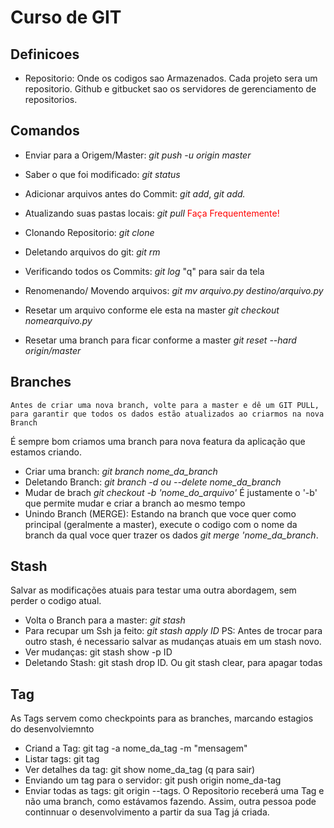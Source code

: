 # Curso de GIT

## Definicoes
 * Repositorio: Onde os codigos sao Armazenados. Cada projeto sera um repositorio. Github e gitbucket sao os servidores de gerenciamento de repositorios. 

 ## Comandos
  * Enviar para a Origem/Master: *git push -u origin master*
  * Saber o que foi modificado: *git status*
  * Adicionar arquivos antes do Commit:     *git add*,  *git add.* 
  * Atualizando suas pastas locais: *git pull* <span style="color:red"> Faça Frequentemente! </span>
  * Clonando Repositorio: *git clone*
  * Deletando arquivos do git: *git rm*
  * Verificando todos os Commits: *git log*  "q" para sair da tela
  * Renomenando/ Movendo arquivos: *git mv arquivo.py destino/arquivo.py*

  * Resetar um arquivo conforme ele esta na master *git checkout nomearquivo.py*

  * Resetar uma branch para ficar conforme a master
  *git reset --hard origin/master*

  ## Branches

  ```
  Antes de criar uma nova branch, volte para a master e dê um GIT PULL, para garantir que todos os dados estão atualizados ao criarmos na nova Branch 
  ```
  É sempre bom criamos uma branch para nova featura da aplicação que estamos criando. 

  * Criar uma branch: *git branch nome_da_branch*
  * Deletando Branch: *git branch -d ou --delete nome_da_branch*
  * Mudar de brach *git checkout -b 'nome_do_arquivo'* É justamente o '-b' que permite mudar e criar a branch ao mesmo tempo
  * Unindo Branch (MERGE): Estando na branch que voce quer como principal (geralmente a master), execute o codigo com o nome da branch da qual voce quer trazer os dados  *git merge 'nome_da_branch*. 

  ## Stash
Salvar as modificações atuais para testar uma outra abordagem, sem perder o codigo atual. 

* Volta o Branch para a master: *git stash*
* Para recupar um Ssh ja feito: *git stash apply ID* PS: Antes de trocar para outro stash, é necessario salvar as mudanças atuais em um stash novo. 
* Ver mudanças: git stash show -p ID
* Deletando Stash: git stash drop ID. Ou git stash clear, para apagar todas

## Tag

As Tags servem como checkpoints para as branches, marcando estagios do desenvolviemnto

* Criand a Tag: git tag -a nome_da_tag -m "mensagem"  
* Listar tags: git tag
* Ver detalhes da tag: git show nome_da_tag (q para sair)
* Enviando um tag para o servidor: git push origin nome_da-tag
* Enviar todas as tags: git origin --tags. O Repositorio receberá uma Tag e não uma branch, como estávamos fazendo. Assim, outra pessoa pode continnuar o desenvolvimento a partir da sua Tag já criada.




